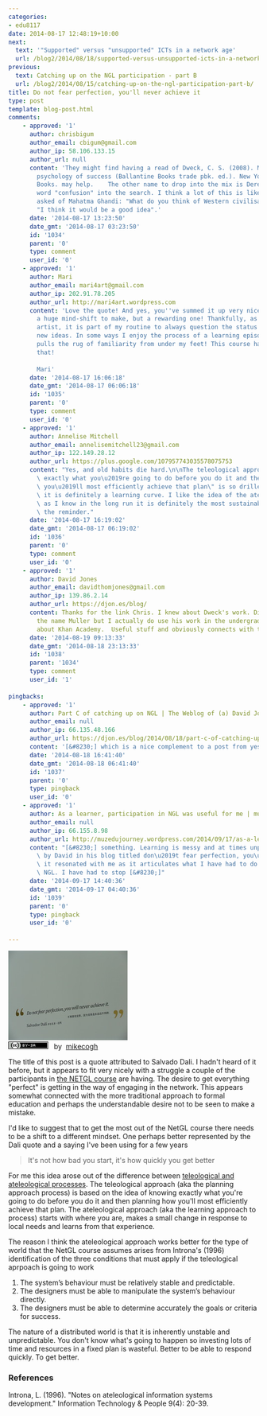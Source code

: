 ```yaml
---
categories:
- edu8117
date: 2014-08-17 12:48:19+10:00
next:
  text: '"Supported" versus "unsupported" ICTs in a network age'
  url: /blog2/2014/08/18/supported-versus-unsupported-icts-in-a-network-age/
previous:
  text: Catching up on the NGL participation - part B
  url: /blog2/2014/08/15/catching-up-on-the-ngl-participation-part-b/
title: Do not fear perfection, you'll never achieve it
type: post
template: blog-post.html
comments:
    - approved: '1'
      author: chrisbigum
      author_email: cbigum@gmail.com
      author_ip: 58.106.133.15
      author_url: null
      content: 'They might find having a read of Dweck, C. S. (2008). Mindset : the new
        psychology of success (Ballantine Books trade pbk. ed.). New York: Ballantine
        Books. may help.    The other name to drop into the mix is Derek Muller. Add the
        word "confusion" into the search. I think a lot of this is like the question once
        asked of Mahatma Ghandi: "What do you think of Western civilisation?" He replied,
        "I think it would be a good idea".'
      date: '2014-08-17 13:23:50'
      date_gmt: '2014-08-17 03:23:50'
      id: '1034'
      parent: '0'
      type: comment
      user_id: '0'
    - approved: '1'
      author: Mari
      author_email: mari4art@gmail.com
      author_ip: 202.91.78.205
      author_url: http://mari4art.wordpress.com
      content: 'Love the quote! And yes, you''ve summed it up very nicely here... It is
        a huge mind-shift to make, but a rewarding one! Thankfully, as a (somewhat) rebellious
        artist, it is part of my routine to always question the status quo and adapt to
        new ideas. In some ways I enjoy the process of a learning episode that totally
        pulls the rug of familiarity from under my feet! This course has done exactly
        that!
    
        Mari'
      date: '2014-08-17 16:06:18'
      date_gmt: '2014-08-17 06:06:18'
      id: '1035'
      parent: '0'
      type: comment
      user_id: '0'
    - approved: '1'
      author: Annelise Mitchell
      author_email: annelisemitchell23@gmail.com
      author_ip: 122.149.28.12
      author_url: https://plus.google.com/107957743035578075753
      content: "Yes, and old habits die hard.\n\nThe teleological approach of \"knowing\
        \ exactly what you\u2019re going to do before you do it and then planning how\
        \ you\u2019ll most efficiently achieve that plan\" is so drilled into us that\
        \ it is definitely a learning curve. I like the idea of the ateleological approach\
        \ as I know in the long run it is definitely the most sustainable.\n\nThanks for\
        \ the reminder."
      date: '2014-08-17 16:19:02'
      date_gmt: '2014-08-17 06:19:02'
      id: '1036'
      parent: '0'
      type: comment
      user_id: '0'
    - approved: '1'
      author: David Jones
      author_email: davidthomjones@gmail.com
      author_ip: 139.86.2.14
      author_url: https://djon.es/blog/
      content: Thanks for the link Chris. I knew about Dweck's work. Didn't recognise
        the name Muller but I actually do use his work in the undergrad talk when talking
        about Khan Academy.  Useful stuff and obviously connects with this course.
      date: '2014-08-19 09:13:33'
      date_gmt: '2014-08-18 23:13:33'
      id: '1038'
      parent: '1034'
      type: comment
      user_id: '1'
    
pingbacks:
    - approved: '1'
      author: Part C of catching up on NGL | The Weblog of (a) David Jones
      author_email: null
      author_ip: 66.135.48.166
      author_url: https://djon.es/blog/2014/08/18/part-c-of-catching-up-on-ngl/
      content: '[&#8230;] which is a nice complement to a post from yesterday [&#8230;]'
      date: '2014-08-18 16:41:40'
      date_gmt: '2014-08-18 06:41:40'
      id: '1037'
      parent: '0'
      type: pingback
      user_id: '0'
    - approved: '1'
      author: As a learner, participation in NGL was useful for me | muzedujourney
      author_email: null
      author_ip: 66.155.8.98
      author_url: http://muzedujourney.wordpress.com/2014/09/17/as-a-learner-participation-in-ngl-was-useful-for-me/
      content: "[&#8230;] something. Learning is messy and at times unpredictable. A post\
        \ by David in his blog titled don\u2019t fear perfection, you\u2019ll never reach\
        \ it resonated with me as it articulates what I have had to do as a learner in\
        \ NGL. I have had to stop [&#8230;]"
      date: '2014-09-17 14:40:36'
      date_gmt: '2014-09-17 04:40:36'
      id: '1039'
      parent: '0'
      type: pingback
      user_id: '0'
    
---
```

[![Impossible Perfection by mikecogh, on Flickr](images/5864059008_c945104fdd_m.jpg "Impossible Perfection by mikecogh, on Flickr")](https://www.flickr.com/photos/mikecogh/5864059008/)  
[![Creative Commons Creative Commons Attribution-Share Alike 2.0 Generic License](images/80x15.png "Creative Commons Creative Commons Attribution-Share Alike 2.0 Generic License")](http://creativecommons.org/licenses/by-sa/2.0/)   by  [](https://www.flickr.com/people/mikecogh/)[mikecogh](https://www.flickr.com/people/mikecogh/) [](http://www.imagecodr.org/)

The title of this post is a quote attributed to Salvado Dali. I hadn't heard of it before, but it appears to fit very nicely with a struggle a couple of the participants in [the NETGL course](http://netgl.wordpress.com) are having. The desire to get everything "perfect" is getting in the way of engaging in the network. This appears somewhat connected with the more traditional approach to formal education and perhaps the understandable desire not to be seen to make a mistake.

I'd like to suggest that to get the most out of the NetGL course there needs to be a shift to a different mindset. One perhaps better represented by the Dali quote and a saying I've been using for a few years

> It's not how bad you start, it's how quickly you get better

For me this idea arose out of the difference between [teleological and ateleological processes](/blog2/2009/05/25/teleological-and-ateleological-processes/). The teleological approach (aka the planning approach process) is based on the idea of knowing exactly what you're going to do before you do it and then planning how you'll most efficiently achieve that plan. The ateleological approach (aka the learning approach to process) starts with where you are, makes a small change in response to local needs and learns from that experience.

The reason I think the ateleological approach works better for the type of world that the NetGL course assumes arises from Introna's (1996) identification of the three conditions that must apply if the teleological aprpoach is going to work

1. The system’s behaviour must be relatively stable and predictable.
2. The designers must be able to manipulate the system’s behaviour directly.
3. The designers must be able to determine accurately the goals or criteria for success.

The nature of a distributed world is that it is inherently unstable and unpredictable. You don't know what's going to happen so investing lots of time and resources in a fixed plan is wasteful. Better to be able to respond quickly. To get better.

### References

Introna, L. (1996). "Notes on ateleological information systems development." Information Technology & People 9(4): 20-39.